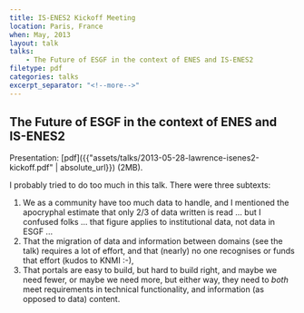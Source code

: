 ```yaml
---
title: IS-ENES2 Kickoff Meeting
location: Paris, France
when: May, 2013
layout: talk
talks:
    - The Future of ESGF in the context of ENES and IS-ENES2
filetype: pdf
categories: talks
excerpt_separator: "<!--more-->"
---
```


The Future of ESGF in the context of ENES and IS-ENES2
------------------------------------------------------

Presentation: [pdf]({{"assets/talks/2013-05-28-lawrence-isenes2-kickoff.pdf" | absolute_url}}) (2MB).

I probably tried to do too much in this talk. There were three subtexts:
1. We as a community have too much data to handle, and I mentioned the apocryphal estimate that only 2/3 of data written is read ... but I confused folks ... that figure applies to institutional data, not data in ESGF ...
1. That the migration of data and information between domains (see the talk) requires a lot of effort, and that (nearly) no one recognises or funds that effort (kudos to KNMI :-),
1. That portals are easy to build, but hard to build right, and maybe we need fewer, or maybe we need more, but either way, they need to *both* meet requirements in technical functionality, and information (as opposed to data) content.
